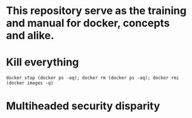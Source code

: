 # This repository serve as the training and manual for docker, concepts and alike.

# Kill everything
```
docker stop (docker ps -aq); docker rm (docker ps -aq); docker rmi (docker images -q)
```

# Multiheaded security disparity
